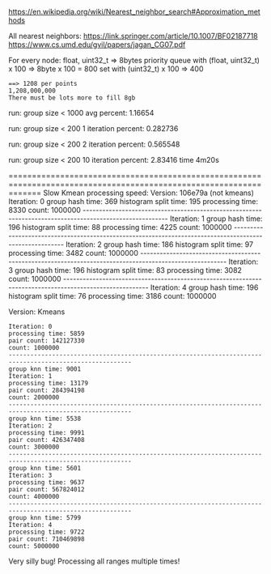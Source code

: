 
https://en.wikipedia.org/wiki/Nearest_neighbor_search#Approximation_methods

All nearest neighbors: 
    https://link.springer.com/article/10.1007/BF02187718
    https://www.cs.umd.edu/gvil/papers/jagan_CG07.pdf


For every node:
    float, uint32_t => 8bytes
    priority queue with (float, uint32_t) x 100 => 8byte x 100 = 800
    set with (uint32_t) x 100 => 400


    ==> 1208 per points
    1,208,000,000
    There must be lots more to fill 8gb




run:
    group size < 1000
    avg percent: 1.16654

run:
    group size < 200
    1 iteration
    percent: 0.282736 

run:
    group size < 200
    2 iteration
    percent: 0.565548

run:
    group size < 200
    10 iteration
    percent: 2.83416 
    time 4m20s
 


===================================================================================================================
Slow Kmean processing speed:
Version: 106e79a (not kmeans)
    Iteration: 0
    group hash time: 369
    histogram split time: 195
    processing time: 8330
    count: 1000000
    --------------------------------------------------------------------------------------------------------
    Iteration: 1
    group hash time: 196
    histogram split time: 88
    processing time: 4225
    count: 1000000
    --------------------------------------------------------------------------------------------------------
    Iteration: 2
    group hash time: 186
    histogram split time: 97
    processing time: 3482
    count: 1000000
    --------------------------------------------------------------------------------------------------------
    Iteration: 3
    group hash time: 196
    histogram split time: 83
    processing time: 3082
    count: 1000000
    --------------------------------------------------------------------------------------------------------
    Iteration: 4
    group hash time: 196
    histogram split time: 76
    processing time: 3186
    count: 1000000

Version: Kmeans

    Iteration: 0
    processing time: 5859
    pair count: 142127330
    count: 1000000
    --------------------------------------------------------------------------------------------------------
    group knn time: 9001
    Iteration: 1
    processing time: 13179
    pair count: 284394198
    count: 2000000
    --------------------------------------------------------------------------------------------------------
    group knn time: 5538
    Iteration: 2
    processing time: 9991
    pair count: 426347408
    count: 3000000
    --------------------------------------------------------------------------------------------------------
    group knn time: 5601
    Iteration: 3
    processing time: 9637
    pair count: 567824012
    count: 4000000
    --------------------------------------------------------------------------------------------------------
    group knn time: 5799
    Iteration: 4
    processing time: 9722
    pair count: 710469898
    count: 5000000

Very silly bug! Processing all ranges multiple times!

